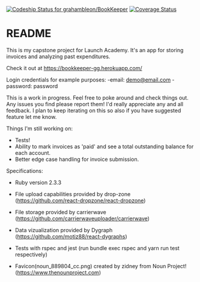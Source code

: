 [![Codeship Status for grahambleon/BookKeeper](https://app.codeship.com/projects/0552e820-32ad-0136-bc59-229473589d0c/status?branch=master)](https://app.codeship.com/projects/288909)
[![Coverage Status](https://coveralls.io/repos/github/grahambleon/BookKeeper/badge.svg?branch=master)](https://coveralls.io/github/grahambleon/BookKeeper?branch=master)

# README

This is my capstone project for Launch Academy.  It's an app for storing invoices and analyzing past expenditures.

Check it out at https://bookkeeper-gg.herokuapp.com/

Login credentials for example purposes:
-email: demo@email.com
-password: password

This is a work in progress.  Feel free to poke around and check things out. Any issues you find please report them!  I'd really appreciate any and all feedback.  I plan to keep iterating on this so also if you have suggested feature let me know.

 Things I'm still working on:

  * Tests!
  * Ability to mark invoices as 'paid' and see a total outstanding balance for each account.
  * Better edge case handling for invoice submission.


Specifications:
* Ruby version 2.3.3

* File upload capabilities provided by drop-zone (https://github.com/react-dropzone/react-dropzone)

* File storage provided by carrierwave (https://github.com/carrierwaveuploader/carrierwave)

* Data vizualization provided by Dygraph (https://github.com/motiz88/react-dygraphs)

* Tests with rspec and jest (run bundle exec rspec and yarn run test respectively)

* Favicon(noun_889804_cc.png) created by zidney from Noun Project! (https://www.thenounproject.com)
